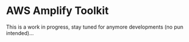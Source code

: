 # AWS Amplify Toolkit

This is a work in progress, stay tuned for anymore developments (no pun intended)...